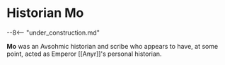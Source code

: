 # Historian Mo

--8<-- "under_construction.md"

**Mo** was an Avsohmic historian and scribe who appears to have, at some point, acted as Emperor [[Anyr]]'s personal historian.